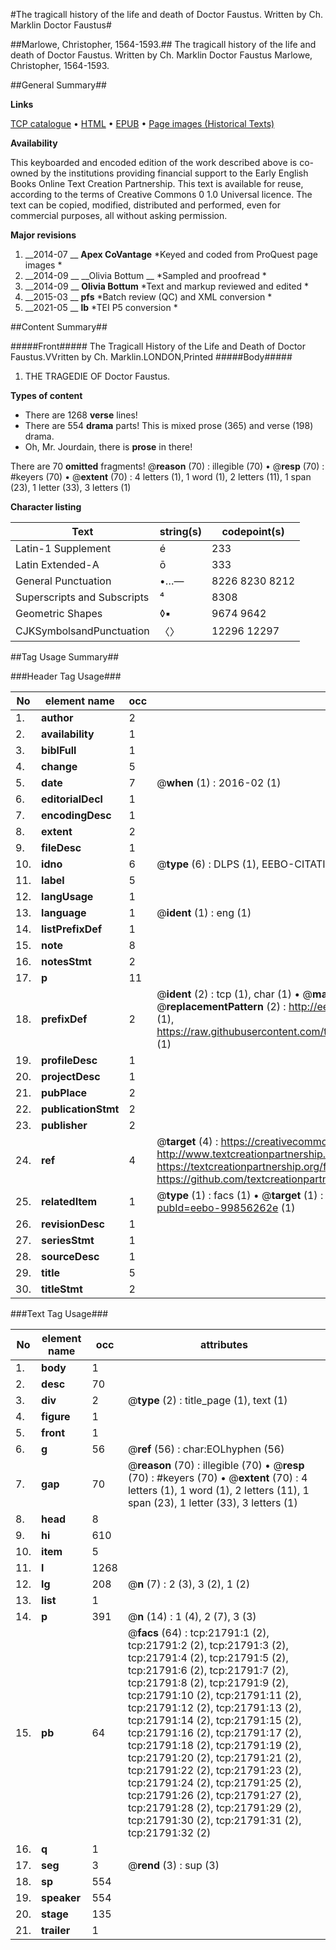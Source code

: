 #The tragicall history of the life and death of Doctor Faustus. Written by Ch. Marklin Doctor Faustus#

##Marlowe, Christopher, 1564-1593.##
The tragicall history of the life and death of Doctor Faustus. Written by Ch. Marklin
Doctor Faustus
Marlowe, Christopher, 1564-1593.

##General Summary##

**Links**

[TCP catalogue](http://www.ota.ox.ac.uk/tcp/)  • 
[HTML](http://tei.it.ox.ac.uk/tcp/Texts-HTML/free/A07/A07013.html)  • 
[EPUB](http://tei.it.ox.ac.uk/tcp/Texts-EPUB/free/A07/A07013.epub) • 
[Page images (Historical Texts)](https://historicaltexts.jisc.ac.uk/eebo-99856262e)

**Availability**

This keyboarded and encoded edition of the work described above is co-owned by the
    institutions providing financial support to the Early English Books Online Text Creation
    Partnership. This text is available for reuse, according to the terms of  Creative Commons 0 1.0 Universal
    licence. The text can be copied, modified, distributed and performed, even for commercial
    purposes, all without asking permission.

**Major revisions**

1. __2014-07 __ __Apex CoVantage__ *Keyed and coded from ProQuest page images *
1. __2014-09 __ __Olivia Bottum __ *Sampled and proofread *
1. __2014-09 __ __Olivia Bottum__ *Text and markup reviewed and edited *
1. __2015-03 __ __pfs__ *Batch review (QC) and XML conversion *
1. __2021-05 __ __lb__ *TEI P5 conversion *

##Content Summary##

#####Front#####
The Tragicall History of the Life and Death of Doctor Faustus.VVritten by Ch. Marklin.LONDON,Printed
#####Body#####

1. THE TRAGEDIE OF Doctor Faustus.

**Types of content**

  * There are 1268 **verse** lines!
  * There are 554 **drama** parts! This is mixed prose (365) and verse (198) drama.
  * Oh, Mr. Jourdain, there is **prose** in there!

There are 70 **omitted** fragments! 
 @__reason__ (70) : illegible (70)  •  @__resp__ (70) : #keyers (70)  •  @__extent__ (70) : 4 letters (1), 1 word (1), 2 letters (11), 1 span (23), 1 letter (33), 3 letters (1)

**Character listing**


|Text|string(s)|codepoint(s)|
|---|---|---|
|Latin-1 Supplement|é|233|
|Latin Extended-A|ō|333|
|General Punctuation|•…—|8226 8230 8212|
|Superscripts             and Subscripts|⁴|8308|
|Geometric Shapes|◊▪|9674 9642|
|CJKSymbolsandPunctuation|〈〉|12296 12297|

##Tag Usage Summary##

###Header Tag Usage###

|No|element name|occ|attributes|
|---|---|---|---|
|1.|__author__|2||
|2.|__availability__|1||
|3.|__biblFull__|1||
|4.|__change__|5||
|5.|__date__|7| @__when__ (1) : 2016-02 (1)|
|6.|__editorialDecl__|1||
|7.|__encodingDesc__|1||
|8.|__extent__|2||
|9.|__fileDesc__|1||
|10.|__idno__|6| @__type__ (6) : DLPS (1), EEBO-CITATION (1), VID (1), EEBO-PROQUEST (1), STC (2)|
|11.|__label__|5||
|12.|__langUsage__|1||
|13.|__language__|1| @__ident__ (1) : eng (1)|
|14.|__listPrefixDef__|1||
|15.|__note__|8||
|16.|__notesStmt__|2||
|17.|__p__|11||
|18.|__prefixDef__|2| @__ident__ (2) : tcp (1), char (1)  •  @__matchPattern__ (2) : ([0-9\-]+):([0-9IVX]+) (1), (.+) (1)  •  @__replacementPattern__ (2) : http://eebo.chadwyck.com/downloadtiff?vid=$1&page=$2 (1), https://raw.githubusercontent.com/textcreationpartnership/Texts/master/tcpchars.xml#$1 (1)|
|19.|__profileDesc__|1||
|20.|__projectDesc__|1||
|21.|__pubPlace__|2||
|22.|__publicationStmt__|2||
|23.|__publisher__|2||
|24.|__ref__|4| @__target__ (4) : https://creativecommons.org/publicdomain/zero/1.0/ (1), http://www.textcreationpartnership.org/docs/. (1), https://textcreationpartnership.org/faq/#faq05 (1), https://github.com/textcreationpartnership (1)|
|25.|__relatedItem__|1| @__type__ (1) : facs (1)  •  @__target__ (1) : https://data.historicaltexts.jisc.ac.uk/view?pubId=eebo-99856262e (1)|
|26.|__revisionDesc__|1||
|27.|__seriesStmt__|1||
|28.|__sourceDesc__|1||
|29.|__title__|5||
|30.|__titleStmt__|2||


###Text Tag Usage###

|No|element name|occ|attributes|
|---|---|---|---|
|1.|__body__|1||
|2.|__desc__|70||
|3.|__div__|2| @__type__ (2) : title_page (1), text (1)|
|4.|__figure__|1||
|5.|__front__|1||
|6.|__g__|56| @__ref__ (56) : char:EOLhyphen (56)|
|7.|__gap__|70| @__reason__ (70) : illegible (70)  •  @__resp__ (70) : #keyers (70)  •  @__extent__ (70) : 4 letters (1), 1 word (1), 2 letters (11), 1 span (23), 1 letter (33), 3 letters (1)|
|8.|__head__|8||
|9.|__hi__|610||
|10.|__item__|5||
|11.|__l__|1268||
|12.|__lg__|208| @__n__ (7) : 2 (3), 3 (2), 1 (2)|
|13.|__list__|1||
|14.|__p__|391| @__n__ (14) : 1 (4), 2 (7), 3 (3)|
|15.|__pb__|64| @__facs__ (64) : tcp:21791:1 (2), tcp:21791:2 (2), tcp:21791:3 (2), tcp:21791:4 (2), tcp:21791:5 (2), tcp:21791:6 (2), tcp:21791:7 (2), tcp:21791:8 (2), tcp:21791:9 (2), tcp:21791:10 (2), tcp:21791:11 (2), tcp:21791:12 (2), tcp:21791:13 (2), tcp:21791:14 (2), tcp:21791:15 (2), tcp:21791:16 (2), tcp:21791:17 (2), tcp:21791:18 (2), tcp:21791:19 (2), tcp:21791:20 (2), tcp:21791:21 (2), tcp:21791:22 (2), tcp:21791:23 (2), tcp:21791:24 (2), tcp:21791:25 (2), tcp:21791:26 (2), tcp:21791:27 (2), tcp:21791:28 (2), tcp:21791:29 (2), tcp:21791:30 (2), tcp:21791:31 (2), tcp:21791:32 (2)|
|16.|__q__|1||
|17.|__seg__|3| @__rend__ (3) : sup (3)|
|18.|__sp__|554||
|19.|__speaker__|554||
|20.|__stage__|135||
|21.|__trailer__|1||
